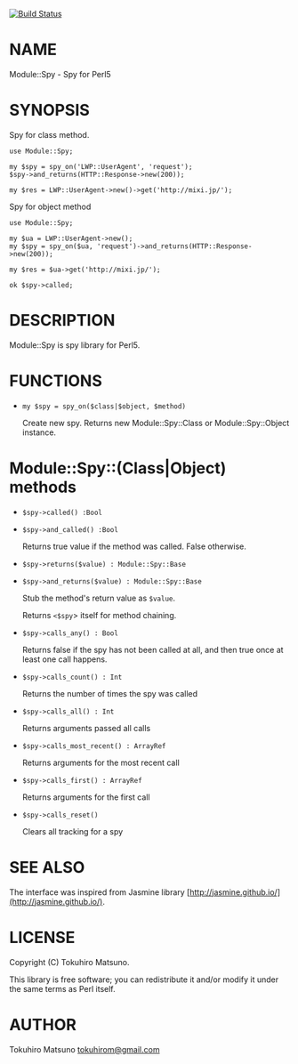 [![Build Status](https://travis-ci.org/tokuhirom/Module-Spy.svg?branch=master)](https://travis-ci.org/tokuhirom/Module-Spy)
# NAME

Module::Spy - Spy for Perl5

# SYNOPSIS

Spy for class method.

    use Module::Spy;

    my $spy = spy_on('LWP::UserAgent', 'request');
    $spy->and_returns(HTTP::Response->new(200));

    my $res = LWP::UserAgent->new()->get('http://mixi.jp/');

Spy for object method

    use Module::Spy;

    my $ua = LWP::UserAgent->new();
    my $spy = spy_on($ua, 'request')->and_returns(HTTP::Response->new(200));

    my $res = $ua->get('http://mixi.jp/');

    ok $spy->called;

# DESCRIPTION

Module::Spy is spy library for Perl5.

# FUNCTIONS

- `my $spy = spy_on($class|$object, $method)`

    Create new spy. Returns new Module::Spy::Class or Module::Spy::Object instance.

# Module::Spy::(Class|Object) methods

- `$spy->called() :Bool`
- `$spy->and_called() :Bool`

    Returns true value if the method was called. False otherwise.

- `$spy->returns($value) : Module::Spy::Base`
- `$spy->and_returns($value) : Module::Spy::Base`

    Stub the method's return value as `$value`.

    Returns `<$spy`> itself for method chaining.

- `$spy->calls_any() : Bool`

    Returns false if the spy has not been called at all, and then true once at least one call happens.

- `$spy->calls_count() : Int`

    Returns the number of times the spy was called

- `$spy->calls_all() : Int`

    Returns arguments passed all calls

- `$spy->calls_most_recent() : ArrayRef`

    Returns arguments for the most recent call

- `$spy->calls_first() : ArrayRef`

    Returns arguments for the first call

- `$spy->calls_reset()`

    Clears all tracking for a spy

# SEE ALSO

The interface was inspired from Jasmine library [http://jasmine.github.io/](http://jasmine.github.io/).

# LICENSE

Copyright (C) Tokuhiro Matsuno.

This library is free software; you can redistribute it and/or modify
it under the same terms as Perl itself.

# AUTHOR

Tokuhiro Matsuno <tokuhirom@gmail.com>

